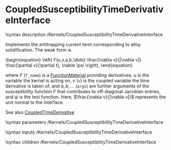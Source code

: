 # CoupledSusceptibilityTimeDerivativeInterface

!syntax description /Kernels/CoupledSusceptibilityTimeDerivativeInterface

Implements the antitrapping current term corresponding to alloy solidification. The weak form is

\begin{equation}
\left( F(u,v,a,b,\dots) \frac{\nabla v}{|\nabla v|} \frac{\partial v}{\partial t}, \nable \psi \right),
\end{equation}

where $F$ (`f_name`) is a [FunctionMaterial](/FunctionMaterials.md) providing derivatives, $u$ is the variable the kernel is acting on, $v$ (`v`) is the coupled variable the time derivative is taken of, and $a, b, \dots$ (`args`) are further arguments of the susceptibility function $F$ that contributes to off-diagonal Jacobian entries, and $\psi$ is the test function. Here, $\frac{\nabla v}{|\nabla v|}$ represents the unit normal to the interface.

See also [CoupledTimeDerivative](/CoupledSusceptibilityTimeDerivative.md)

!syntax parameters /Kernels/CoupledSusceptibilityTimeDerivativeInterface

!syntax inputs /Kernels/CoupledSusceptibilityTimeDerivativeInterface

!syntax children /Kernels/CoupledSusceptibilityTimeDerivativeInterface
